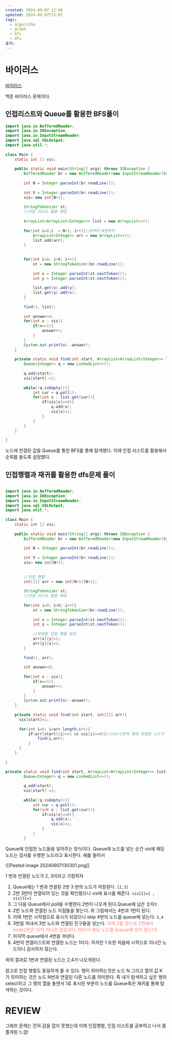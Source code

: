 ```yaml
---
created: 2024-09-07 12:50
updated: 2024-09-07T13:07
tags:
  - algorithm
  - graph
  - bfs
  - dfs
출처: 
---
```

# 바이러스
[바이러스](https://www.acmicpc.net/problem/2606)

백준 바이러스 문제이다.

## 인접리스트와 Queue를 활용한 BFS풀이
```java
import java.io.BufferedReader;  
import java.io.IOException;  
import java.io.InputStreamReader;  
import java.sql.SQLOutput;  
import java.util.*;  
  
class Main {  
    static int [] vis;  
  
    public static void main(String[] args) throws IOException {  
        BufferedReader br = new BufferedReader(new InputStreamReader(System.in));  
  
        int N = Integer.parseInt(br.readLine());  
  
        int V = Integer.parseInt(br.readLine());  
        vis= new int[N+1];  
  
        StringTokenizer st;  
        //인접 리스트 활용 예정  
  
        ArrayList<ArrayList<Integer>> list = new ArrayList<>();  
  
        for(int i=0;i  < N+1; i++){//0부터 N번까지  
            ArrayList<Integer> arr = new ArrayList<>();  
            list.add(arr);  
        }  
  
  
        for(int i=0; i<V; i++){  
            st = new StringTokenizer(br.readLine());  
  
            int x = Integer.parseInt(st.nextToken());  
            int y = Integer.parseInt(st.nextToken());  
  
            list.get(x).add(y);  
            list.get(y).add(x);  
        }  
  
        find(1, list);  
  
        int answer=0;  
        for(int x : vis){  
            if(x==1){  
                answer++;  
            }  
        }  
        System.out.println(--answer);  
    }  
  
    private static void find(int start, ArrayList<ArrayList<Integer>> list){  
        Queue<Integer> q = new LinkedList<>();  
  
        q.add(start);  
        vis[start] =1;  
  
        while(!q.isEmpty()){  
            int cur = q.poll();  
            for(int x : list.get(cur)){  
                if(vis[x]==0){  
                    q.add(x);  
                    vis[x]=1;  
                }  
            }  
        }  
    }  
  
}
```
노드에 연결된 값을 Queue를 통한 BFS를 통해 탐색했다. 
이때 인접 리스트를 활용해서 순회를 돌도록 설정했다.

## 인접행렬과 재귀를 활용한 dfs문제 풀이
```java

import java.io.BufferedReader;  
import java.io.IOException;  
import java.io.InputStreamReader;  
import java.sql.SQLOutput;  
import java.util.*;  
  
class Main {  
    static int [] vis;  
  
    public static void main(String[] args) throws IOException {  
        BufferedReader br = new BufferedReader(new InputStreamReader(System.in));  
  
        int N = Integer.parseInt(br.readLine());  
  
        int V = Integer.parseInt(br.readLine());  
        vis= new int[N+1];  
  
  
        //인접 행렬  
        int[][] arr = new int[N+1][N+1];  
  
        StringTokenizer st;  
        //인접 리스트 활용 예정  
  
        for(int i=0; i<V; i++){  
            st = new StringTokenizer(br.readLine());  
  
            int x = Integer.parseInt(st.nextToken());  
            int y = Integer.parseInt(st.nextToken());  
  
            //무방향 인접 행렬 생성  
            arr[x][y]=1;  
            arr[y][x]=1;  
        }  
  
        find(1, arr);  
  
        int answer=0;  
  
        for(int x : vis){  
            if(x==1){  
                answer++;  
            }  
        }  
        System.out.println(--answer);  
    }  
  
    private static void find(int start, int[][] arr){  
      vis[start]=1;  
  
      for(int i=0; i<arr.length;i++){  
          if(arr[start][i]==1 && vis[i]==0){//start번의 행과 연결된 노드가 있고 해당 노드가 검사를 안한 친구라면?  
              find(i,arr);  
          }  
      }  
    }  
  
}
```




``` java
private static void find(int start, ArrayList<ArrayList<Integer>> list){  
        Queue<Integer> q = new LinkedList<>();  
  
        q.add(start);  
        vis[start] =1;  
  
        while(!q.isEmpty()){  
            int cur = q.poll();  
            for(int x : list.get(cur)){  
                if(vis[x]==0){  
                    q.add(x);  
                    vis[x]=1;  
                }  
            }  
        }  
```

Queue에 인접한 노드들을 넣어주는 방식이다. Queue에 노드를 넣는 순간 vis에 해당 노드는 검사를 수행한 노드라고 표시한다. 예를 들어서

![[Pasted image 20240907130301.png]]

1 번과 연결된 노드가 2, 3이라고 가정하자
1. Queue에는 1 번과 연결된 2번 3 번의 노드가 저장된다. `[2,3]`
2. 2번 3번이 연결되어 있는 것을 확인했으니 vis에 표시를 해준다. `vis[2]=1 , vis[3]=1`
3. 그 다음 Queue에서 poll을 수행한다.2번이 나오게 된다.Queue에 남은 숫자`3`
4. 2번 노드와 연결된 노드 지점들을 찾는다. 위 그림에서는 4번과 1번이 된다.
5. 이때 1번은 시작점으로 표시가 되었으니 skip 4번의 노드를 queue에 넣는다. `3,4`
6. 3번을 꺼내서 3번 노드와 연결된 친구들을 넣는다. <span style="color:rgb(255, 128, 128)">이때 2를 넣는데 2번에서 node2번은 이미 지나간 경로이다. 따라서 해당 노드를 Queue에 넣지 않는다!</span>
7. 마지막 queue에서 4번을 꺼낸다. 
8. 4번의 연결리스트와 연결된 노드는 1이다. 하지만 1 또한 처음에 시작으로 지나간 노드이니 검사하지 않는다.

위의 결과로 1번과 연결된 노드는 2,4가 나오게된다.

참고로 인접 행렬도 동일하게 풀 수 있다.
행이 의미하는것은 노드 N 그리고 열의 값 K가 의미하는 것은 노드 N번과 연결된 다른 노드를 의미한다. 
즉 내가 탐색하고 싶은 행의 select하고 그 행의 열을 돌면서 1로 표시된 부분의 노드를 Queue혹은 재귀를 통해 탐색하는 것이다.

# REVIEW
그래프 문제는 전혀 감을 잡지 못했는데 이제 인접행렬, 인접 리스트를 공부하고 나서 좀 풀게된 느낌!
